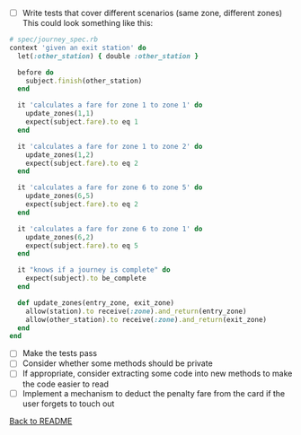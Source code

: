 - [ ] Write tests that cover different scenarios (same zone, different zones)
This could look something like this:
```ruby
# spec/journey_spec.rb
context 'given an exit station' do
  let(:other_station) { double :other_station }

  before do
    subject.finish(other_station)
  end

  it 'calculates a fare for zone 1 to zone 1' do
    update_zones(1,1)
    expect(subject.fare).to eq 1
  end

  it 'calculates a fare for zone 1 to zone 2' do
    update_zones(1,2)
    expect(subject.fare).to eq 2
  end

  it 'calculates a fare for zone 6 to zone 5' do
    update_zones(6,5)
    expect(subject.fare).to eq 2
  end

  it 'calculates a fare for zone 6 to zone 1' do
    update_zones(6,2)
    expect(subject.fare).to eq 5
  end

  it "knows if a journey is complete" do
    expect(subject).to be_complete
  end

  def update_zones(entry_zone, exit_zone)
    allow(station).to receive(:zone).and_return(entry_zone)
    allow(other_station).to receive(:zone).and_return(exit_zone)
  end
end
```
- [ ] Make the tests pass
- [ ] Consider whether some methods should be private
- [ ] If appropriate, consider extracting some code into new methods to make the code easier to read
- [ ] Implement a mechanism to deduct the penalty fare from the card if the user forgets to touch out

[Back to README](../README.md)



